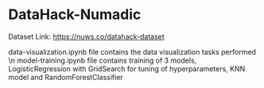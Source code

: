 # DataHack-Numadic
Dataset Link: https://nuws.co/datahack-dataset

data-visualization.ipynb file contains the data visualization tasks performed \n model-training.ipynb file contains training of 3 models, LogisticRegression with GridSearch for tuning of hyperparameters, KNN model and RandomForestClassifier
